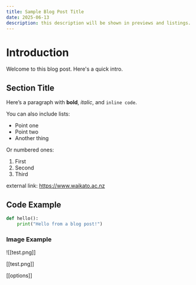 ```yaml
---
title: Sample Blog Post Title
date: 2025-06-13
description: this description will be shown in previews and listings.
---
```


# Introduction

Welcome to this blog post. Here's a quick intro.

## Section Title

Here’s a paragraph with **bold**, *italic*, and `inline code`.

You can also include lists:

- Point one
- Point two
- Another thing

Or numbered ones:

1. First
2. Second
3. Third

external link:
https://www.waikato.ac.nz

## Code Example

```python
def hello():
    print("Hello from a blog post!")
```


### Image Example


![[test.png]]

[[test.png]]


[[options]]

